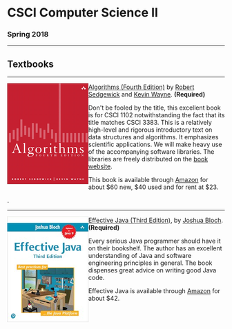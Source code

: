 # CSCI Computer Science II

### Spring 2018

---

## Textbooks

---

<img src="./img/algorithms.png" align=left style="height:234px; width:188px" /> 

[Algorithms (Fourth Edition)](http://algs4.cs.princeton.edu/home/) by [Robert Sedgewick](http://www.cs.princeton.edu/~rs/) and [Kevin Wayne](http://www.cs.princeton.edu/~wayne/contact/). **(Required)**

Don't be fooled by the title, this excellent book is for CSCI 1102 notwithstanding the fact that its title matches CSCI 3383.  This is a relatively high-level and rigorous introductory text on data structures and algorithms. It emphasizes scientific applications. We will make heavy use of the accompanying software libraries. The libraries are freely distributed on the [book website](http://algs4.cs.princeton.edu/home/).

This book is available through [Amazon](http://www.amazon.com/Algorithms-4th-Robert-Sedgewick/dp/032157351X/ref=sr_1_1?ie=UTF8&qid=1322093778&sr=8-1) for about \$60 new, \$40 used and for rent at \$23. 

.



---

<img src="./img/effective.jpg" align=left style="width:188px" />

[Effective Java (Third Edition)](http://java.sun.com/docs/books/effective/), by [Joshua Bloch](http://research.google.com/pubs/author32.html). **(Required)**

Every serious Java programmer should have it on their bookshelf.  The author has an excellent understanding of Java and software engineering principles in general. The book dispenses great advice on writing good Java code.

Effective Java is available through [Amazon](https://www.amazon.com/Effective-Java-3rd-Joshua-Bloch/dp/0134685997) for about \$42.





